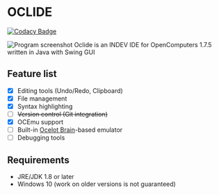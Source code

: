 # OCLIDE
[![Codacy Badge](https://app.codacy.com/project/badge/Grade/d0ace57bc0a349529c699733b8dc3e9e)](https://www.codacy.com/gh/Vladg24YT/Oclide/dashboard?utm_source=github.com&amp;utm_medium=referral&amp;utm_content=Vladg24YT/Oclide&amp;utm_campaign=Badge_Grade)<br>

![Program screenshot](https://raw.githubusercontent.com/Vladg24YT/Oclide/gh-pages/images/screenshots/OCLIDE_screenshot.png) 
Oclide is an INDEV IDE for OpenComputers 1.7.5 written in Java with Swing GUI

## Feature list
- [x] Editing tools (Undo/Redo, Clipboard)
- [x] File management
- [x] Syntax highlighting
- [ ] <s>Version control (Git integration)</s>
- [x] OCEmu support
- [ ] Built-in [Ocelot Brain](https://gitlab.com/cc-ru/ocelot/ocelot-brain)-based emulator
- [ ] Debugging tools

## Requirements
* JRE/JDK 1.8 or later
* Windows 10 (work on older versions is not guaranteed)
